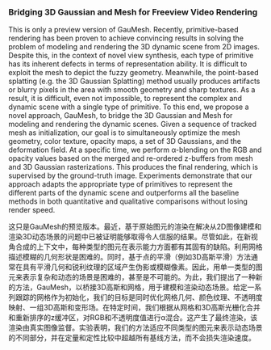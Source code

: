 ### Bridging 3D Gaussian and Mesh for Freeview Video Rendering

This is only a preview version of GauMesh. Recently, primitive-based rendering has been proven to achieve convincing results in solving the problem of modeling and rendering the 3D dynamic scene from 2D images. Despite this, in the context of novel view synthesis, each type of primitive has its inherent defects in terms of representation ability. It is difficult to exploit the mesh to depict the fuzzy geometry. Meanwhile, the point-based splatting (e.g. the 3D Gaussian Splatting) method usually produces artifacts or blurry pixels in the area with smooth geometry and sharp textures. As a result, it is difficult, even not impossible, to represent the complex and dynamic scene with a single type of primitive. To this end, we propose a novel approach, GauMesh, to bridge the 3D Gaussian and Mesh for modeling and rendering the dynamic scenes. Given a sequence of tracked mesh as initialization, our goal is to simultaneously optimize the mesh geometry, color texture, opacity maps, a set of 3D Gaussians, and the deformation field. At a specific time, we perform α-blending on the RGB and opacity values based on the merged and re-ordered z-buffers from mesh and 3D Gaussian rasterizations. This produces the final rendering, which is supervised by the ground-truth image. Experiments demonstrate that our approach adapts the appropriate type of primitives to represent the different parts of the dynamic scene and outperforms all the baseline methods in both quantitative and qualitative comparisons without losing render speed.

这只是GauMesh的预览版本。最近，基于原始图元的渲染在解决从2D图像建模和渲染3D动态场景的问题中已被证明能够取得令人信服的结果。尽管如此，在新视角合成的上下文中，每种类型的图元在表示能力方面都有其固有的缺陷。利用网格描述模糊的几何形状是困难的。同时，基于点的平滑（例如3D高斯平滑）方法通常在具有平滑几何和锐利纹理的区域产生伪影或模糊像素。因此，用单一类型的图元来表示复杂和动态的场景是困难的，甚至是不可能的。为此，我们提出了一种新的方法，GauMesh，以桥接3D高斯和网格，用于建模和渲染动态场景。给定一系列跟踪的网格作为初始化，我们的目标是同时优化网格几何、颜色纹理、不透明度映射、一组3D高斯和变形场。在特定时间，我们根据从网格和3D高斯光栅化合并和重新排序的z缓冲区，对RGB和不透明度值进行α混合。这产生了最终渲染，该渲染由真实图像监督。实验表明，我们的方法适应不同类型的图元来表示动态场景的不同部分，并在定量和定性比较中超越所有基线方法，而不会损失渲染速度。

